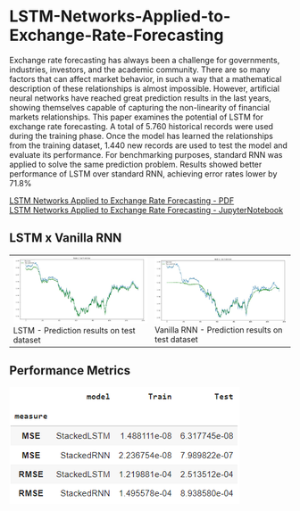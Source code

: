 # LSTM-Networks-Applied-to-Exchange-Rate-Forecasting

Exchange rate forecasting has always been a challenge for governments, industries,
investors, and the academic community. There are so many factors that can affect market
behavior, in such a way that a mathematical description of these relationships is almost
impossible. However, artificial neural networks have reached great prediction results in the
last years, showing themselves capable of capturing the non-linearity of financial markets
relationships. This paper examines the potential of LSTM for exchange rate forecasting. A
total of 5.760 historical records were used during the training phase. Once the model has
learned the relationships from the training dataset, 1.440 new records are used to test the
model and evaluate its performance. For benchmarking purposes, standard RNN was applied
to solve the same prediction problem. Results showed better performance of LSTM over
standard RNN, achieving error rates lower by 71.8%

[LSTM Networks Applied to Exchange Rate Forecasting - PDF](https://github.com/brunoRenzo6/LSTM-Networks-Applied-to-Exchange-Rate-Forecasting/blob/main/TCC_paper/TCC_BrunoNRenzo.pdf)
</br>
[LSTM Networks Applied to Exchange Rate Forecasting - JupyterNotebook](https://github.com/brunoRenzo6/LSTM-Networks-Applied-to-Exchange-Rate-Forecasting/blob/main/TCC_scripts/stacked_lstm.ipynb)

## LSTM x Vanilla RNN
<table>
  <tr>
    <td>
      <img src="https://github.com/brunoRenzo6/LSTM-Networks-Applied-to-Exchange-Rate-Forecasting/blob/main/TCC_paper/figuras/results/testPrediction.JPG"/>
      </br>
      LSTM - Prediction results on test dataset
    </td>
    <td>
      <img src="https://github.com/brunoRenzo6/LSTM-Networks-Applied-to-Exchange-Rate-Forecasting/blob/main/TCC_paper/figuras/results/testPrediction_RNN.JPG" />
      </br>
      Vanilla RNN - Prediction results on test dataset
    </td>
  </tr>
</table>

## Performance Metrics
<img src="https://github.com/brunoRenzo6/LSTM-Networks-Applied-to-Exchange-Rate-Forecasting/blob/main/TCC_paper/figuras/results/performanceMetric.PNG"/>

